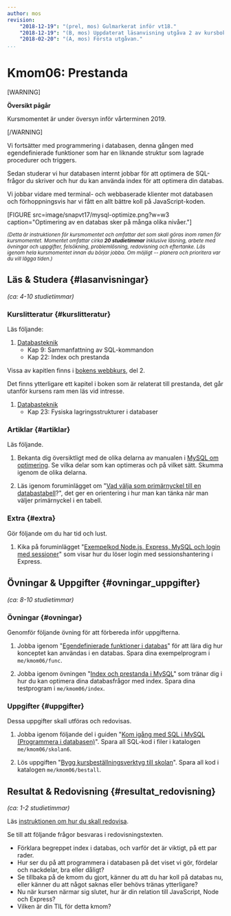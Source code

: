 ```yaml
---
author: mos
revision:
    "2018-12-19": "(prel, mos) Gulmarkerat inför vt18."
    "2018-12-19": "(B, mos) Uppdaterat läsanvisning utgåva 2 av kursbok."
    "2018-02-20": "(A, mos) Första utgåvan."
...
```

Kmom06: Prestanda
====================================

[WARNING]

**Översikt pågår**

Kursmomentet är under översyn inför vårterminen 2019.

[/WARNING]

Vi fortsätter med programmering i databasen, denna gången med egendefinierade funktioner som har en liknande struktur som lagrade procedurer och triggers.

Sedan studerar vi hur databasen internt jobbar för att optimera de SQL-frågor du skriver och hur du kan använda index för att optimera din databas.

Vi jobbar vidare med terminal- och webbaserade klienter mot databasen och förhoppningsvis har vi fått en allt bättre koll på JavaScript-koden.

<!--more-->

[FIGURE src=image/snapvt17/mysql-optimize.png?w=w3 caption="Optimering av en databas sker på många olika nivåer."]

<small><i>(Detta är instruktionen för kursmomentet och omfattar det som skall göras inom ramen för kursmomentet. Momentet omfattar cirka **20 studietimmar** inklusive läsning, arbete med övningar och uppgifter, felsökning, problemlösning, redovisning och eftertanke. Läs igenom hela kursmomentet innan du börjar jobba. Om möjligt -- planera och prioritera var du vill lägga tiden.)</i></small>



Läs &amp; Studera  {#lasanvisningar}
---------------------------------

*(ca: 4-10 studietimmar)*


### Kurslitteratur  {#kurslitteratur}

Läs följande:

1. [Databasteknik](kunskap/boken-databasteknik)
    * Kap 9: Sammanfattning av SQL-kommandon
    * Kap 22: Index och prestanda

Vissa av kapitlen finns i [bokens webbkurs](http://www.databasteknik.se/webbkursen/), del 2.

Det finns ytterligare ett kapitel i boken som är relaterat till prestanda, det går utanför kursens ram men läs vid intresse.

1. [Databasteknik](kunskap/boken-databasteknik)
    * Kap 23: Fysiska lagringsstrukturer i databaser


<!--
Saker vi inte hanterat:

* Kap 13: Säkerhet i databaser
-->



### Artiklar {#artiklar}

Läs följande.

1. Bekanta dig översiktligt med de olika delarna av manualen i [MySQL om optimering](https://dev.mysql.com/doc/refman/5.7/en/optimization.html). Se vilka delar som kan optimeras och på vilket sätt. Skumma igenom de olika delarna.

1. Läs igenom foruminlägget om "[Vad välja som primärnyckel till en databastabell](t/6439)?", det ger en orientering i hur man kan tänka när man väljer primärnyckel i en tabell.



### Extra  {#extra}

Gör följande om du har tid och lust.

1. Kika på foruminlägget "[Exempelkod Node.js, Express, MySQL och login med sessioner](t/7327)" som visar hur du löser login med sessionshantering i Express.



Övningar & Uppgifter  {#ovningar_uppgifter}
-------------------------------------------

*(ca: 8-10 studietimmar)*



### Övningar {#ovningar}

Genomför följande övning för att förbereda inför uppgifterna.

1. Jobba igenom "[Egendefinierade funktioner i databas](kunskap/egen-definierade-funktioner-i-databas)" för att lära dig hur konceptet kan användas i en databas. Spara dina exempelprogram i `me/kmom06/func`.

1. Jobba igenom övningen "[Index och prestanda i MySQL](kunskap/index-och-prestanda-i-mysql)" som tränar dig i hur du kan optimera dina databasfrågor med index. Spara dina testprogram i `me/kmom06/index`.

<!--
1. Artikel om hur man skriver bra SQL frågor på ett optimerat sätt.

1. Inloggning, session, express.

1. Usability with messages on what happens.

1. Faktureringsmotor?

1. Exportera data från webben till csv?

1. Visualisering i tabeller via JavaScript libs.
-->



### Uppgifter {#uppgifter}

Dessa uppgifter skall utföras och redovisas.

1. Jobba igenom följande del i guiden "[Kom igång med SQL i MySQL (Programmera i databasen)](guide/kom-igang-med-sql-i-mysql/programmera-i-databasen)". Spara all SQL-kod i filer i katalogen `me/kmom06/skolan6`.

1. Lös uppgiften "[Bygg kursbeställningsverktyg till skolan](uppgift/bygg-bestallningsverktyg-till-skolan)". Spara all kod i katalogen `me/kmom06/bestall`.



Resultat & Redovisning  {#resultat_redovisning}
-----------------------------------------------

*(ca: 1-2 studietimmar)*

Läs [instruktionen om hur du skall redovisa](./../redovisa).

Se till att följande frågor besvaras i redovisningstexten.

* Förklara begreppet index i databas, och varför det är viktigt, på ett par rader.
* Hur ser du på att programmera i databasen på det viset vi gör, fördelar och nackdelar, bra eller dåligt?
* Se tillbaka på de kmom du gjort, känner du att du har koll på databas nu, eller känner du att något saknas eller behövs tränas ytterligare?
* Nu när kursen närmar sig slutet, hur är din relation till JavaScript, Node och Express?
* Vilken är din TIL för detta kmom?
